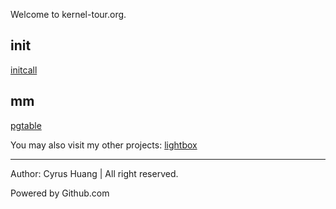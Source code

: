 Welcome to kernel-tour.org.

## init

[initcall](init/initcall)

## mm

[pgtable](mm/pgtable)

You may also visit my other projects: [lightbox](https://lightbox.kernel-tour.org)


---

Author: Cyrus Huang | All right reserved.

Powered by Github.com
